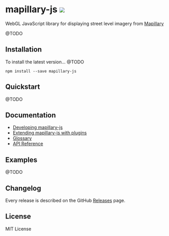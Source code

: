 # mapillary-js ![](https://circleci.com/gh/mapillary/mapillary-js.png?circle-token=60c8b9b3c9ce93616d0dc38a20c718f01a1fe689)

WebGL JavaScript library for displaying street level imagery from [Mapillary](https://www.mapillary.com)

@TODO

## Installation
To install the latest version... @TODO

`npm install --save mapillary-js`

## Quickstart

@TODO

## Documentation
- [Developing mapillary-js]()
- [Extending mapillary-js with plugins]()
- [Glossary]()
- [API Reference]()

## Examples
@TODO

## Changelog

Every release is described on the GitHub [Releases](https://github.com/mapillary/mapillary-js/releases) page.

## License

MIT License
